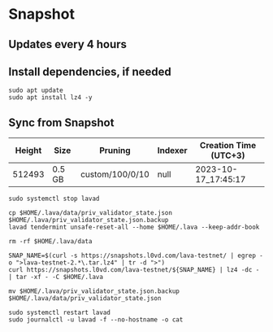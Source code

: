 # Snapshot

## Updates every 4 hours

## Install dependencies, if needed
```
sudo apt update
sudo apt install lz4 -y
```

## Sync from Snapshot  
| Height  | Size | Pruning | Indexer | Creation Time (UTC+3) |
| --------- | --------- | --------- | --------- | --------- |
| 512493  | 0.5 GB  | custom/100/0/10 | null | 2023-10-17_17:45:17 |

```
sudo systemctl stop lavad

cp $HOME/.lava/data/priv_validator_state.json $HOME/.lava/priv_validator_state.json.backup
lavad tendermint unsafe-reset-all --home $HOME/.lava --keep-addr-book

rm -rf $HOME/.lava/data 

SNAP_NAME=$(curl -s https://snapshots.l0vd.com/lava-testnet/ | egrep -o ">lava-testnet-2.*\.tar.lz4" | tr -d ">")
curl https://snapshots.l0vd.com/lava-testnet/${SNAP_NAME} | lz4 -dc - | tar -xf - -C $HOME/.lava

mv $HOME/.lava/priv_validator_state.json.backup $HOME/.lava/data/priv_validator_state.json

sudo systemctl restart lavad
sudo journalctl -u lavad -f --no-hostname -o cat